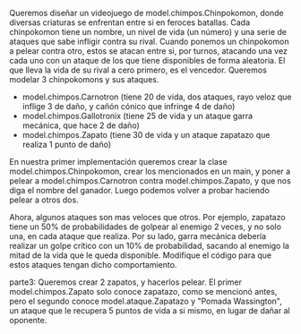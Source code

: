 Queremos diseñar un videojuego de model.chimpos.Chinpokomon, donde diversas criaturas se enfrentan entre si en feroces batallas.
Cada chinpokomon tiene un nombre, un nivel de vida (un número) y una serie de ataques que sabe infligir contra su rival.
Cuando ponemos un chinpokomon a pelear contra otro, estos se atacan entre si, por turnos, atacando una vez cada uno con
un ataque de los que tiene disponibles de forma aleatoria. El que lleva la vida de su rival a cero primero,
es el vencedor.
Queremos modelar 3 chinpokomons y sus ataques.
* model.chimpos.Carnotron (tiene 20 de vida, dos ataques, rayo veloz que inflige 3 de daño, y cañón cónico que infringe 4 de daño)
* model.chimpos.Gallotronix (tiene 25 de vida y un ataque garra mecánica, que hace 2 de daño)
* model.chimpos.Zapato (tiene 30 de vida y un ataque zapatazo que realiza 1 punto de daño)

En nuestra primer implementación queremos crear la clase model.chimpos.Chinpokomon, crear los mencionados en un main, y poner
a pelear a model.chimpos.Carnotron contra model.chimpos.Zapato, y que nos diga el nombre del ganador. Luego podemos volver a probar haciendo
pelear a otros dos.

Ahora, algunos ataques son mas veloces que otros. Por ejemplo, zapatazo tiene un 50% de probabilidades de golpear al
enemigo 2 veces, y no solo una, en cada ataque que realiza. Por su lado, garra mecánica debería realizar un golpe
crítico con un 10% de probabilidad, sacando al enemigo la mitad de la vida que le queda disponible.
Modifique el código para que estos ataques tengan dicho comportamiento.

parte3: Queremos crear 2 zapatos, y hacerlos pelear. El primer model.chimpos.Zapato solo conoce zapatazo, como se mencionó antes,
pero el segundo conoce model.ataque.Zapatazo y "Pomada Wassington", un ataque que le recupera 5 puntos de vida a si mismo,
en lugar de dañar al oponente.